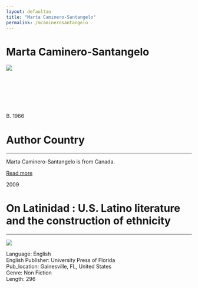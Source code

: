```yaml
---
layout: defaultau
title: "Marta Caminero-Santangelo"
permalink: /mcaminerosantangelo
---
```

<!-- partial:index.partial.html -->
<div class="content">
    <h1>Marta Caminero-Santangelo</h1>
    <div class="quote">
        <div><img src="https://m.media-amazon.com/images/I/A12ttRllYPL._SX450_.jpg" class="logo"></div>
    </div>
    <div class="timeline">
        <div style="padding-bottom:100px;"></div>
        <div class="block">
            <div class="date right"><p class="right"> B. 1966 </p></div>
            <div class="dot"></div>
            <div class="left first">
                <h1>Author Country</h1><hr>
            <p>Marta Caminero-Santangelo is from Canada.</p>
                <a href="#" target="_blank">Read more</a>
            </div>
        </div>
        <div class="block">
            <div class="date left"><p class="left">2009</p></div>
            <div class="dot"></div>
            <div class="right">
                <h1>On Latinidad : U.S. Latino literature and the construction of ethnicity</h1><hr>
                <p><img src="https://images-na.ssl-images-amazon.com/images/I/417WycnFiSL._SX331_BO1,204,203,200_.jpg"></p>
                <p>
                Language: English <br/> 	English
                Publisher: University Press of Florida	 <br/>
                Pub_location: Gainesville, FL, United States <br/>
                Genre: Non Fiction<br/>
                Length: 296 <br/>                </p>
            </div>
        </div>

<!-- partial -->
  <script src='https://cdnjs.cloudflare.com/ajax/libs/jquery/3.1.1/jquery.min.js'></script><script  src="assets/js/authorscript.js"></script>
